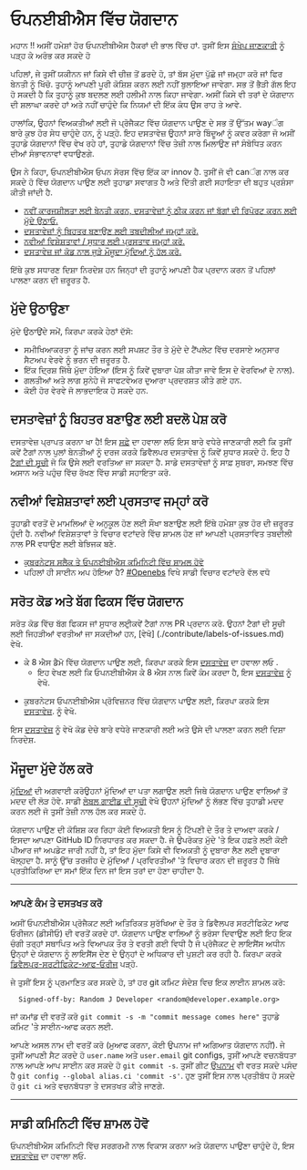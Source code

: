# ਓਪਨਈਬੀਐਸ ਵਿੱਚ ਯੋਗਦਾਨ

ਮਹਾਨ !! ਅਸੀਂ ਹਮੇਸ਼ਾਂ ਹੋਰ ਓਪਨਈਬੀਐਸ ਹੈਕਰਾਂ ਦੀ ਭਾਲ ਵਿੱਚ ਹਾਂ. ਤੁਸੀਂ ਇਸ [ਸੰਖੇਪ ਜਾਣਕਾਰੀ](./contribute/design/README.md) ਨੂੰ ਪੜ੍ਹ ਕੇ ਅਰੰਭ ਕਰ ਸਕਦੇ ਹੋ

ਪਹਿਲਾਂ, ਜੇ ਤੁਸੀਂ ਯਕੀਨਨ ਜਾਂ ਕਿਸੇ ਵੀ ਚੀਜ਼ ਤੋਂ ਡਰਦੇ ਹੋ, ਤਾਂ ਬੱਸ ਮੁੱਦਾ ਪੁੱਛੋ ਜਾਂ ਜਮ੍ਹਾ ਕਰੋ ਜਾਂ ਫਿਰ ਬੇਨਤੀ ਨੂੰ ਖਿੱਚੋ. ਤੁਹਾਨੂੰ ਆਪਣੀ ਪੂਰੀ ਕੋਸ਼ਿਸ਼ ਕਰਨ ਲਈ ਨਹੀਂ ਬੁਲਾਇਆ ਜਾਵੇਗਾ. ਸਭ ਤੋਂ ਭੈੜੀ ਗੱਲ ਇਹ ਹੋ ਸਕਦੀ ਹੈ ਕਿ ਤੁਹਾਨੂੰ ਕੁਝ ਬਦਲਣ ਲਈ ਹਲੀਮੀ ਨਾਲ ਕਿਹਾ ਜਾਵੇਗਾ. ਅਸੀਂ ਕਿਸੇ ਵੀ ਤਰਾਂ ਦੇ ਯੋਗਦਾਨ ਦੀ ਸ਼ਲਾਘਾ ਕਰਦੇ ਹਾਂ ਅਤੇ ਨਹੀਂ ਚਾਹੁੰਦੇ ਕਿ ਨਿਯਮਾਂ ਦੀ ਇੱਕ ਕੰਧ ਉਸ ਰਾਹ ਤੇ ਆਵੇ.

ਹਾਲਾਂਕਿ, ਉਹਨਾਂ ਵਿਅਕਤੀਆਂ ਲਈ ਜੋ ਪ੍ਰੋਜੈਕਟ ਵਿੱਚ ਯੋਗਦਾਨ ਪਾਉਣ ਦੇ ਸਭ ਤੋਂ ਉੱਤਮ wayੰਗ ਬਾਰੇ ਕੁਝ ਹੋਰ ਸੇਧ ਚਾਹੁੰਦੇ ਹਨ, ਨੂੰ ਪੜ੍ਹੋ. ਇਹ ਦਸਤਾਵੇਜ਼ ਉਹਨਾਂ ਸਾਰੇ ਬਿੰਦੂਆਂ ਨੂੰ ਕਵਰ ਕਰੇਗਾ ਜੋ ਅਸੀਂ ਤੁਹਾਡੇ ਯੋਗਦਾਨਾਂ ਵਿੱਚ ਵੇਖ ਰਹੇ ਹਾਂ, ਤੁਹਾਡੇ ਯੋਗਦਾਨਾਂ ਵਿੱਚ ਤੇਜ਼ੀ ਨਾਲ ਮਿਲਾਉਣ ਜਾਂ ਸੰਬੋਧਿਤ ਕਰਨ ਦੀਆਂ ਸੰਭਾਵਨਾਵਾਂ ਵਧਾਉਣਗੇ.

ਉਸ ਨੇ ਕਿਹਾ, ਓਪਨਈਬੀਐਸ ਓਪਨ ਸੋਰਸ ਵਿੱਚ ਇੱਕ ਕਾ innov ਹੈ. ਤੁਸੀਂ ਜੋ ਵੀ canੰਗ ਨਾਲ ਕਰ ਸਕਦੇ ਹੋ ਵਿੱਚ ਯੋਗਦਾਨ ਪਾਉਣ ਲਈ ਤੁਹਾਡਾ ਸਵਾਗਤ ਹੈ ਅਤੇ ਦਿੱਤੀ ਗਈ ਸਹਾਇਤਾ ਦੀ ਬਹੁਤ ਪ੍ਰਸ਼ੰਸਾ ਕੀਤੀ ਜਾਂਦੀ ਹੈ.

- [ਨਵੀਂ ਕਾਰਜਸ਼ੀਲਤਾ ਲਈ ਬੇਨਤੀ ਕਰਨ, ਦਸਤਾਵੇਜ਼ਾਂ ਨੂੰ ਠੀਕ ਕਰਨ ਜਾਂ ਬੱਗਾਂ ਦੀ ਰਿਪੋਰਟ ਕਰਨ ਲਈ ਮੁੱਦੇ ਉਠਾਓ.](#raising-issues)
- [ਦਸਤਾਵੇਜ਼ਾਂ ਨੂੰ ਬਿਹਤਰ ਬਣਾਉਣ ਲਈ ਤਬਦੀਲੀਆਂ ਜਮ੍ਹਾਂ ਕਰੋ.](#submit-change-to-improve-documentation) 
- [ਨਵੀਆਂ ਵਿਸ਼ੇਸ਼ਤਾਵਾਂ / ਸੁਧਾਰ ਲਈ ਪ੍ਰਸਤਾਵ ਜਮ੍ਹਾਂ ਕਰੋ.](#submit-proposals-for-new-features)
- [ਦਸਤਾਵੇਜ਼ ਜਾਂ ਕੋਡ ਨਾਲ ਜੁੜੇ ਮੌਜੂਦਾ ਮੁੱਦਿਆਂ ਨੂੰ ਹੱਲ ਕਰੋ.](#contributing-to-source-code-and-bug-fixes)

ਇੱਥੇ ਕੁਝ ਸਧਾਰਣ ਦਿਸ਼ਾ ਨਿਰਦੇਸ਼ ਹਨ ਜਿਨ੍ਹਾਂ ਦੀ ਤੁਹਾਨੂੰ ਆਪਣੀ ਹੈਕ ਪ੍ਰਦਾਨ ਕਰਨ ਤੋਂ ਪਹਿਲਾਂ ਪਾਲਣਾ ਕਰਨ ਦੀ ਜ਼ਰੂਰਤ ਹੈ.

## ਮੁੱਦੇ ਉਠਾਉਣਾ

ਮੁੱਦੇ ਉਠਾਉਂਦੇ ਸਮੇਂ, ਕਿਰਪਾ ਕਰਕੇ ਹੇਠਾਂ ਦੱਸੋ:
- ਸਮੀਖਿਆਕਰਤਾ ਨੂੰ ਜਾਂਚ ਕਰਨ ਲਈ ਸਪਸ਼ਟ ਤੌਰ ਤੇ ਮੁੱਦੇ ਦੇ ਟੈਂਪਲੇਟ ਵਿੱਚ ਦਰਸਾਏ ਅਨੁਸਾਰ ਸੈਟਅਪ ਵੇਰਵੇ ਨੂੰ ਭਰਨ ਦੀ ਜ਼ਰੂਰਤ ਹੈ.
- ਇੱਕ ਦ੍ਰਿਸ਼ ਜਿੱਥੇ ਮੁੱਦਾ ਹੋਇਆ (ਇਸ ਨੂੰ ਕਿਵੇਂ ਦੁਬਾਰਾ ਪੇਸ਼ ਕੀਤਾ ਜਾਵੇ ਇਸ ਦੇ ਵੇਰਵਿਆਂ ਦੇ ਨਾਲ).
- ਗਲਤੀਆਂ ਅਤੇ ਲਾਗ ਸੁਨੇਹੇ ਜੋ ਸਾਫਟਵੇਅਰ ਦੁਆਰਾ ਪ੍ਰਦਰਸ਼ਤ ਕੀਤੇ ਗਏ ਹਨ.
- ਕੋਈ ਹੋਰ ਵੇਰਵੇ ਜੋ ਲਾਭਦਾਇਕ ਹੋ ਸਕਦੇ ਹਨ.

## ਦਸਤਾਵੇਜ਼ਾਂ ਨੂੰ ਬਿਹਤਰ ਬਣਾਉਣ ਲਈ ਬਦਲੋ ਪੇਸ਼ ਕਰੋ
ਦਸਤਾਵੇਜ਼ ਪ੍ਰਾਪਤ ਕਰਨਾ ਖਾ ਹੈ! ਇਸ [ਸਫ਼ੇ](./contribute/CONTRIBUTING-TO-DEVELOPER-DOC.md) ਦਾ ਹਵਾਲਾ ਲਓ ਇਸ ਬਾਰੇ ਵਧੇਰੇ ਜਾਣਕਾਰੀ ਲਈ ਕਿ ਤੁਸੀਂ ਕਵੇਂ ਟੈਗਾਂ ਨਾਲ ਪੁਲਾਂ ਬੇਨਤੀਆਂ ਨੂੰ ਦਰਜ ਕਰਕੇ ਡਿਵੈਲਪਰ ਦਸਤਾਵੇਜ਼ ਨੂੰ ਕਿਵੇਂ ਸੁਧਾਰ ਸਕਦੇ ਹੋ. ਇਹ ਹੈ [ਟੈਗਾਂ ਦੀ ਸੂਚੀ](./contribute/labels-of-issues.md) ਜੋ ਕਿ ਉਸੇ ਲਈ ਵਰਤਿਆ ਜਾ ਸਕਦਾ ਹੈ. ਸਾਡੇ ਦਸਤਾਵੇਜ਼ਾਂ ਨੂੰ ਸਾਫ਼ ਸੁਥਰਾ, ਸਮਝਣ ਵਿੱਚ ਅਸਾਨ ਅਤੇ ਪਹੁੰਚ ਵਿੱਚ ਰੱਖਣ ਵਿੱਚ ਸਾਡੀ ਸਹਾਇਤਾ ਕਰੋ.

## ਨਵੀਆਂ ਵਿਸ਼ੇਸ਼ਤਾਵਾਂ ਲਈ ਪ੍ਰਸਤਾਵ ਜਮ੍ਹਾਂ ਕਰੋ

ਤੁਹਾਡੀ ਵਰਤੋਂ ਦੇ ਮਾਮਲਿਆਂ ਦੇ ਅਨੁਕੂਲ ਹੋਣ ਲਈ ਸੌਖਾ ਬਣਾਉਣ ਲਈ ਇੱਥੇ ਹਮੇਸ਼ਾ ਕੁਝ ਹੋਰ ਦੀ ਜ਼ਰੂਰਤ ਹੁੰਦੀ ਹੈ. ਨਵੀਆਂ ਵਿਸ਼ੇਸ਼ਤਾਵਾਂ ਤੇ ਵਿਚਾਰ ਵਟਾਂਦਰੇ ਵਿੱਚ ਸ਼ਾਮਲ ਹੋਣ ਜਾਂ ਆਪਣੀ ਪ੍ਰਸਤਾਵਿਤ ਤਬਦੀਲੀ ਨਾਲ PR ਵਧਾਉਣ ਲਈ ਬੇਝਿਜਕ ਬਣੋ.

- [ਕੁਬਰਨੇਟਸ ਸਲੈਕ ਤੇ ਓਪਨਈਬੀਐਸ ਕਮਿਨਿਟੀ ਵਿੱਚ ਸ਼ਾਮਲ ਹੋਵੋ](https://kubernetes.slack.com)
- ਪਹਿਲਾਂ ਹੀ ਸਾਈਨ ਅਪ ਹੋਇਆ ਹੈ? [#Openebs](https://kubernetes.slack.com/messages/openebs/) ਵਿਖੇ ਸਾਡੀ ਵਿਚਾਰ ਵਟਾਂਦਰੇ ਵੱਲ ਵਧੋ

## ਸਰੋਤ ਕੋਡ ਅਤੇ ਬੱਗ ਫਿਕਸ ਵਿੱਚ ਯੋਗਦਾਨ

ਸਰੋਤ ਕੋਡ ਵਿੱਚ ਬੱਗ ਫਿਕਸ ਜਾਂ ਸੁਧਾਰ ਲਈੁਕਵੇਂ ਟੈਗਾਂ ਨਾਲ PR ਪ੍ਰਦਾਨ ਕਰੋ. ਉਹਨਾਂ ਟੈਗਾਂ ਦੀ ਸੂਚੀ ਲਈ ਜਿਹੜੀਆਂ ਵਰਤੀਆਂ ਜਾ ਸਕਦੀਆਂ ਹਨ, [ਵੇਖੋ] (./contribute/labels-of-issues.md) ਵੇਖੋ.

* ਕੇ 8 ਐਸ ਡੈਮੋ ਵਿੱਚ ਯੋਗਦਾਨ ਪਾਉਣ ਲਈ, ਕਿਰਪਾ ਕਰਕੇ ਇਸ [ਦਸਤਾਵੇਜ਼](./contribute/CONTRIBUTING-TO-K8S-DEMO.md) ਦਾ ਹਵਾਲਾ ਲਓ .
    - ਇਹ ਵੇਖਣ ਲਈ ਕਿ ਓਪਨਈਬੀਐਸ ਕੇ 8 ਐਸ ਨਾਲ ਕਿਵੇਂ ਕੰਮ ਕਰਦਾ ਹੈ, ਇਸ [ਦਸਤਾਵੇਜ਼](./k8s/README.md) ਨੂੰ ਵੇਖੋ.
- ਕੁਬਰਨੇਟਸ ਓਪਨਈਬੀਐਸ ਪ੍ਰੋਵਿਜ਼ਨਰ ਵਿੱਚ ਯੋਗਦਾਨ ਪਾਉਣ ਲਈ, ਕਿਰਪਾ ਕਰਕੇ ਇਸ [ਦਸਤਾਵੇਜ਼](./contribute/CONTRIBUTING-TO-KUBERNETES-OPENEBS-PROVISIONER.md). ਨੂੰ ਵੇਖੋ.

ਇਸ [ਦਸਤਾਵੇਜ਼](./contribute/design/code-structuring.md) ਨੂੰ ਵੇਖੋ ਕੋਡ ਦੇਚੇ ਬਾਰੇ ਵਧੇਰੇ ਜਾਣਕਾਰੀ ਲਈ ਅਤੇ ਉਸੇ ਦੀ ਪਾਲਣਾ ਕਰਨ ਲਈ ਦਿਸ਼ਾ ਨਿਰਦੇਸ਼.

## ਮੌਜੂਦਾ ਮੁੱਦੇ ਹੱਲ ਕਰੋ
[ਮੁੱਦਿਆਂ](https://github.com/openebs/openebs/issues) ਦੀ ਅਗਵਾਈ ਕਰੋਉਹਨਾਂ ਮੁੱਦਿਆਂ ਦਾ ਪਤਾ ਲਗਾਉਣ ਲਈ ਜਿਥੇ ਯੋਗਦਾਨ ਪਾਉਣ ਵਾਲਿਆਂ ਤੋਂ ਮਦਦ ਦੀ ਲੋੜ ਹੋਵੇ. ਸਾਡੀ [ਲੇਬਲ ਗਾਈਡ ਦੀ ਸੂਚੀ](./contribute/labels-of-issues.md) ਵੇਖੋ ਉਹਨਾਂ ਮੁੱਦਿਆਂ ਨੂੰ ਲੱਭਣ ਵਿੱਚ ਤੁਹਾਡੀ ਮਦਦ ਕਰਨ ਲਈ ਜੋ ਤੁਸੀਂ ਤੇਜ਼ੀ ਨਾਲ ਹੱਲ ਕਰ ਸਕਦੇ ਹੋ.

ਯੋਗਦਾਨ ਪਾਉਣ ਦੀ ਕੋਸ਼ਿਸ਼ ਕਰ ਰਿਹਾ ਕੋਈ ਵਿਅਕਤੀ ਇਸ ਨੂੰ ਟਿੱਪਣੀ ਦੇ ਤੌਰ ਤੇ ਦਾਅਵਾ ਕਰਕੇ / ਇਸਦਾ ਆਪਣਾ GitHub ID ਨਿਰਧਾਰਤ ਕਰ ਸਕਦਾ ਹੈ. ਜੇ ਉਪਰੋਕਤ ਮੁੱਦੇ 'ਤੇ ਇਕ ਹਫ਼ਤੇ ਲਈ ਕੋਈ ਪੀਆਰ ਜਾਂ ਅਪਡੇਟ ਜਾਰੀ ਨਹੀਂ ਹੈ, ਤਾਂ ਇਹ ਮੁੱਦਾ ਕਿਸੇ ਵੀ ਵਿਅਕਤੀ ਨੂੰ ਦੁਬਾਰਾ ਲੈਣ ਲਈ ਦੁਬਾਰਾ ਖੋਲ੍ਹਦਾ ਹੈ. ਸਾਨੂੰ ਉੱਚ ਤਰਜੀਹ ਦੇ ਮੁੱਦਿਆਂ / ਪ੍ਰਵਿਰਤੀਆਂ 'ਤੇ ਵਿਚਾਰ ਕਰਨ ਦੀ ਜ਼ਰੂਰਤ ਹੈ ਜਿੱਥੇ ਪ੍ਰਤੀਕਿਰਿਆ ਦਾ ਸਮਾਂ ਇੱਕ ਦਿਨ ਜਾਂ ਇਸ ਤਰਾਂ ਦਾ ਹੋਣਾ ਚਾਹੀਦਾ ਹੈ.

---
### ਆਪਣੇ ਕੰਮ ਤੇ ਦਸਤਖਤ ਕਰੋ

ਅਸੀਂ ਓਪਨਈਬੀਐਸ ਪ੍ਰੋਜੈਕਟ ਲਈ ਅਤਿਰਿਕਤ ਸੁਰੱਖਿਆ ਦੇ ਤੌਰ ਤੇ ਡਿਵੈਲਪਰ ਸਰਟੀਫਿਕੇਟ ਆਫ ਓਰੀਜਨ (ਡੀਸੀਓ) ਦੀ ਵਰਤੋਂ ਕਰਦੇ ਹਾਂ. ਯੋਗਦਾਨ ਪਾਉਣ ਵਾਲਿਆਂ ਨੂੰ ਭਰੋਸਾ ਦਿਵਾਉਣ ਲਈ ਇਹ ਇਕ ਚੰਗੀ ਤਰ੍ਹਾਂ ਸਥਾਪਿਤ ਅਤੇ ਵਿਆਪਕ ਤੌਰ ਤੇ ਵਰਤੀ ਗਈ ਵਿਧੀ ਹੈ ਜੋ ਪ੍ਰੋਜੈਕਟ ਦੇ ਲਾਇਸੈਂਸ ਅਧੀਨ ਉਨ੍ਹਾਂ ਦੇ ਯੋਗਦਾਨ ਨੂੰ ਲਾਇਸੈਂਸ ਦੇਣ ਦੇ ਉਨ੍ਹਾਂ ਦੇ ਅਧਿਕਾਰ ਦੀ ਪੁਸ਼ਟੀ ਕਰ ਰਹੀ ਹੈ. ਕਿਰਪਾ ਕਰਕੇ [ਡਿਵੈਲਪਰ-ਸਰਟੀਫਿਕੇਟ-ਆਫ-ਓਰੀਜ](./contribute/developer-certificate-of-origin) ਪੜ੍ਹੋ.

ਜੇ ਤੁਸੀਂ ਇਸ ਨੂੰ ਪ੍ਰਮਾਣਿਤ ਕਰ ਸਕਦੇ ਹੋ, ਤਾਂ ਹਰ git ਕਮਿਟ ਸੰਦੇਸ਼ ਵਿਚ ਇਕ ਲਾਈਨ ਸ਼ਾਮਲ ਕਰੋ:
````
  Signed-off-by: Random J Developer <random@developer.example.org>
````
ਜਾਂ ਕਮਾਂਡ ਦੀ ਵਰਤੋਂ ਕਰੋ `git commit -s -m "commit message comes here"` ਤੁਹਾਡੇ ਕਮਿਟ 'ਤੇ ਸਾਈਨ-ਆਫ ਕਰਨ ਲਈ.

ਆਪਣੇ ਅਸਲ ਨਾਮ ਦੀ ਵਰਤੋਂ ਕਰੋ (ਮੁਆਫ ਕਰਨਾ, ਕੋਈ ਉਪਨਾਮ ਜਾਂ ਅਗਿਆਤ ਯੋਗਦਾਨ ਨਹੀਂ). ਜੇ ਤੁਸੀਂ ਆਪਣੀ ਸੈਟ ਕਰਦੇ ਹੋ `user.name` ਅਤੇ `user.email` git configs, ਤੁਸੀਂ ਆਪਣੇ ਵਚਨਬੱਧਤਾ ਨਾਲ ਆਪਣੇ ਆਪ ਸਾਈਨ ਕਰ ਸਕਦੇ ਹੋ `git commit -s`. ਤੁਸੀਂ ਗੀਟ [ਉਪਨਾਮ](https://git-scm.com/book/en/v2/Git-Basics-Git-Aliases) ਵੀ ਵਰਤ ਸਕਦੇ ਪਸੰਦ ਹੈ `git config --global alias.ci 'commit -s'`. ਹੁਣ ਤੁਸੀਂ ਇਸ ਨਾਲ ਪ੍ਰਤੀਬੱਧ ਹੋ ਸਕਦੇ ਹੋ `git ci` ਅਤੇ ਵਚਨਬੱਧਤਾ ਤੇ ਦਸਤਖਤ ਕੀਤੇ ਜਾਣਗੇ.

---

## ਸਾਡੀ ਕਮਿਨਿਟੀ ਵਿੱਚ ਸ਼ਾਮਲ ਹੋਵੋ

ਓਪਨਈਬੀਐਸ ਕਮਿਨਿਟੀ ਵਿੱਚ ਸਰਗਰਮੀ ਨਾਲ ਵਿਕਾਸ ਕਰਨਾ ਅਤੇ ਯੋਗਦਾਨ ਪਾਉਣਾ ਚਾਹੁੰਦੇ ਹੋ, ਇਸ [ਦਸਤਾਵੇਜ਼](./community/README.md) ਦਾ ਹਵਾਲਾ ਲਓ.
